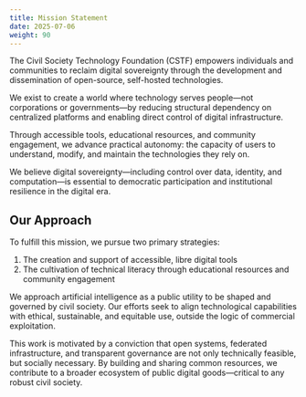 ```yaml
---
title: Mission Statement
date: 2025-07-06
weight: 90
---
```


The Civil Society Technology Foundation (CSTF) empowers individuals and communities to reclaim digital sovereignty through the development and dissemination of open-source, self-hosted technologies.

We exist to create a world where technology serves people—not corporations or governments—by reducing structural dependency on centralized platforms and enabling direct control of digital infrastructure.

Through accessible tools, educational resources, and community engagement, we advance practical autonomy: the capacity of users to understand, modify, and maintain the technologies they rely on.

We believe digital sovereignty—including control over data, identity, and computation—is essential to democratic participation and institutional resilience in the digital era.

## Our Approach

To fulfill this mission, we pursue two primary strategies:

1. The creation and support of accessible, libre digital tools
2. The cultivation of technical literacy through educational resources and community engagement

We approach artificial intelligence as a public utility to be shaped and governed by civil society. Our efforts seek to align technological capabilities with ethical, sustainable, and equitable use, outside the logic of commercial exploitation.

This work is motivated by a conviction that open systems, federated infrastructure, and transparent governance are not only technically feasible, but socially necessary. By building and sharing common resources, we contribute to a broader ecosystem of public digital goods—critical to any robust civil society.
